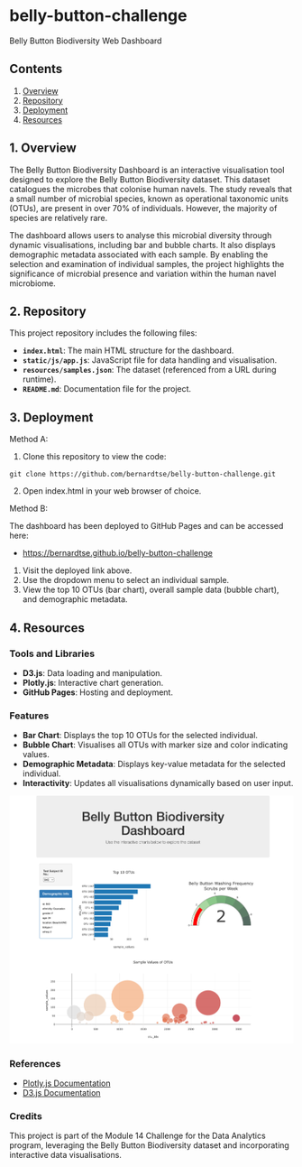# belly-button-challenge
Belly Button Biodiversity Web Dashboard

## Contents
1. [Overview](#1-overview)
2. [Repository](#2-repository)
3. [Deployment](#3-deployment)
4. [Resources](#4-resources)

## 1. Overview
The Belly Button Biodiversity Dashboard is an interactive visualisation tool designed to explore the Belly Button Biodiversity dataset. This dataset catalogues the microbes that colonise human navels. The study reveals that a small number of microbial species, known as operational taxonomic units (OTUs), are present in over 70% of individuals. However, the majority of species are relatively rare. 

The dashboard allows users to analyse this microbial diversity through dynamic visualisations, including bar and bubble charts. It also displays demographic metadata associated with each sample. By enabling the selection and examination of individual samples, the project highlights the significance of microbial presence and variation within the human navel microbiome.

## 2. Repository
This project repository includes the following files:
- **`index.html`**: The main HTML structure for the dashboard.
- **`static/js/app.js`**: JavaScript file for data handling and visualisation.
- **`resources/samples.json`**: The dataset (referenced from a URL during runtime).
- **`README.md`**: Documentation file for the project.

## 3. Deployment

Method A:

1. Clone this repository to view the code:
```
git clone https://github.com/bernardtse/belly-button-challenge.git
```
2. Open index.html in your web browser of choice.

Method B:

The dashboard has been deployed to GitHub Pages and can be accessed here:
- https://bernardtse.github.io/belly-button-challenge

1. Visit the deployed link above.
2. Use the dropdown menu to select an individual sample.
3. View the top 10 OTUs (bar chart), overall sample data (bubble chart), and demographic metadata.

## 4. Resources
### Tools and Libraries
- **D3.js**: Data loading and manipulation.
- **Plotly.js**: Interactive chart generation.
- **GitHub Pages**: Hosting and deployment.

### Features
- **Bar Chart**: Displays the top 10 OTUs for the selected individual.
- **Bubble Chart**: Visualises all OTUs with marker size and color indicating values.
- **Demographic Metadata**: Displays key-value metadata for the selected individual.
- **Interactivity**: Updates all visualisations dynamically based on user input.

![Belly Button Biodiversity Web Dashboard](images/webviz_screenshot.png)

### References
- [Plotly.js Documentation](https://plotly.com/javascript/)
- [D3.js Documentation](https://d3js.org/)

### Credits
This project is part of the Module 14 Challenge for the Data Analytics program, leveraging the Belly Button Biodiversity dataset and incorporating interactive data visualisations.
